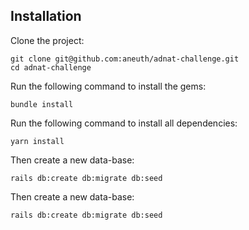 
## Installation

Clone the project:
```
git clone git@github.com:aneuth/adnat-challenge.git
cd adnat-challenge
```

Run the following command to install the gems:

```
bundle install
```

Run the following command to install all dependencies:

```
yarn install
```

Then create a new data-base:

```
rails db:create db:migrate db:seed
```

Then create a new data-base:

```
rails db:create db:migrate db:seed
```
